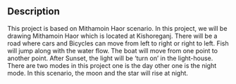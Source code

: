## Description

This project is based on Mithamoin Haor scenario. In this project, we will be drawing Mithamoin Haor which is located at Kishoreganj. There will be a road where cars and Bicycles can move from left to right or right to left. Fish will jump along with the water flow. The boat will move from one point to another point. After Sunset, the light will be ‘turn on’ in the light-house. There are two modes in this project one is the day other one is the night mode. In this scenario, the moon and the star will rise at night.
